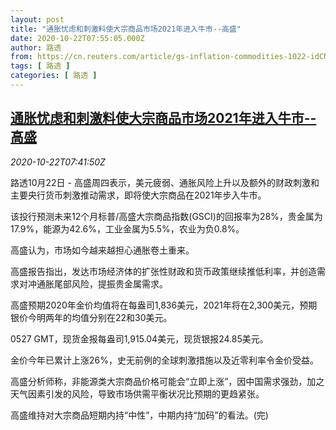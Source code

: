 ```yaml
---
layout: post
title: "通胀忧虑和刺激料使大宗商品市场2021年进入牛市--高盛"
date: 2020-10-22T07:55:05.000Z
author: 路透
from: https://cn.reuters.com/article/gs-inflation-commodities-1022-idCNKBS2770WD
tags: [ 路透 ]
categories: [ 路透 ]
---
```

<!--1603353305000-->
[通胀忧虑和刺激料使大宗商品市场2021年进入牛市--高盛](https://cn.reuters.com/article/gs-inflation-commodities-1022-idCNKBS2770WD)
------

<div>
<div><i>2020-10-22T07:41:50Z</i></div><p>路透10月22日 - 高盛周四表示，美元疲弱、通胀风险上升以及额外的财政刺激和主要央行货币刺激推动需求，即将使大宗商品在2021年步入牛市。</p><p>该投行预测未来12个月标普/高盛大宗商品指数(GSCI)的回报率为28%，贵金属为17.9%，能源为42.6%，工业金属为5.5%，农业为负0.8%。</p><p>高盛认为，市场如今越来越担心通胀卷土重来。</p><p>高盛报告指出，发达市场经济体的扩张性财政和货币政策继续推低利率，并创造需求对冲通胀尾部风险，提振贵金属需求。</p><p>高盛预期2020年金价均值将在每盎司1,836美元，2021年将在2,300美元，预期银价今明两年的均值分别在22和30美元。</p><p>0527 GMT，现货金报每盎司1,915.04美元，现货银报24.85美元。</p><p>金价今年已累计上涨26%，史无前例的全球刺激措施以及近零利率令金价受益。</p><p>高盛分析师称，非能源类大宗商品价格可能会“立即上涨”，因中国需求强劲，加之天气因素引发的风险，导致市场供需平衡状况比预期的更趋紧张。</p><p>高盛维持对大宗商品短期内持“中性”，中期内持“加码”的看法。(完)</p>
</div>
